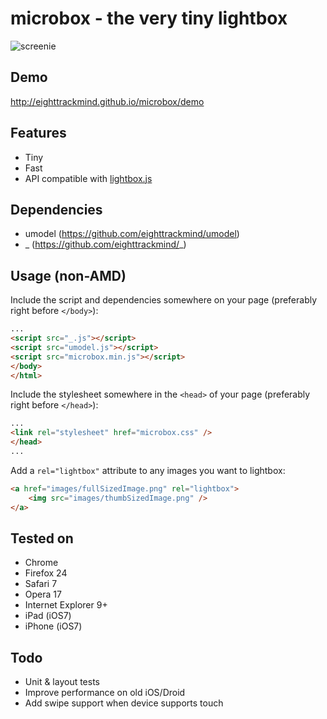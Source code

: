 microbox - the very tiny lightbox
=================================

![screenie](http://i.imgur.com/9TSwdIG.jpg)

## Demo

http://eighttrackmind.github.io/microbox/demo

## Features

- Tiny
- Fast
- API compatible with [lightbox.js](http://lokeshdhakar.com/projects/lightbox2/)

## Dependencies

- umodel (https://github.com/eighttrackmind/umodel)
- _ (https://github.com/eighttrackmind/_)

## Usage (non-AMD)

Include the script and dependencies somewhere on your page (preferably right before `</body>`):

```html
...
<script src="_.js"></script>
<script src="umodel.js"></script>
<script src="microbox.min.js"></script>
</body>
</html>
```

Include the stylesheet somewhere in the `<head>` of your page (preferably right before `</head>`):

```html
...
<link rel="stylesheet" href="microbox.css" />
</head>
...
```

Add a `rel="lightbox"` attribute to any images you want to lightbox:

```html
<a href="images/fullSizedImage.png" rel="lightbox">
	<img src="images/thumbSizedImage.png" />
</a>
```

## Tested on

- Chrome
- Firefox 24
- Safari 7
- Opera 17
- Internet Explorer 9+
- iPad (iOS7)
- iPhone (iOS7)

## Todo

- Unit & layout tests
- Improve performance on old iOS/Droid
- Add swipe support when device supports touch